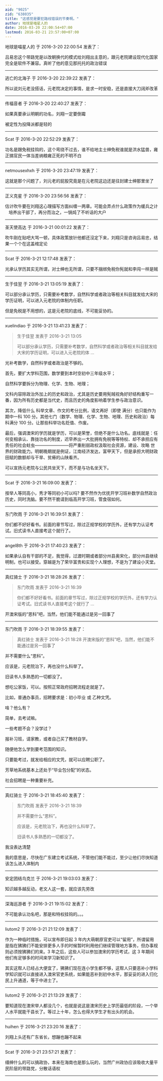 ```yaml
---
aid: "9025"
zid: "638035"
title: "这感觉是要犯路线错误的节奏啊。"
author: 地球是喵星人的
date: 2016-03-20 22:00:54+07:00
lastmod: 2016-03-21 23:57:00+07:00
---
```


地球是喵星人的 于 2016-3-20 22:00:54 发表了：

吕易忠这个带路党是以改朝换代的模式给刘翔出主意的，跟元老院建设现代化国家完全是软件不兼容。真听了他的意见那托托的政治错误

---

逃亡的北海子 于 2016-3-20 22:39:22 发表了：

所以说刘元老没搭话，元老院决定的事情，是求一时安稳，还是直接大刀阔斧改革

---

传福音者 于 2016-3-20 22:40:27 发表了：

如果真要承认明朝的功名，刘翔一定要倒霉

被定性为投降派都是轻的

---

Scat 于 2016-3-20 22:52:29 发表了：

功名是跟免税挂钩的，这个弯绕不过去，谁不给地主士绅免税谁就是洪水猛兽，雍正搞官民一体当差纳粮雍正死的不明不白

---

netmousexhxh 于 2016-3-20 23:47:19 发表了：

这就是那个问题了，刘元老的屁股究竟是在元老院这边还是往封建士绅那里坐了

---

正义克星 于 2016-3-20 23:56:56 发表了：

估计吹牛要在刘翔这心理描写方面纠缠一两章。可能会弄点什么政策作为缓兵之计    培养出干部了，再分而治之，一锅炖了不听话的大户

---

圣天使高达 于 2016-3-21 00:01:22 发表了：

吹牛刚在贴吧大骂一顿，具体政策放针他都还沒定下来，刘翔只是咨询吕易忠，结果一个个在这盖棺定论

---

Scat 于 2016-3-21 12:17:48 发表了：

光承认学历其实无所谓，对士绅也无所谓，只要不捆绑免税你髡就和李闯一样是贼

---

生于佳翌 于 2016-3-21 13:05:19 发表了：

可以部分承认学历，只需要补考数学，自然科学或者政治等相关科目就发给大宋的学历证明，可以进入元老院的体制内任职。

但是免税是不用想的，这是元老院的底线，不可能妥协的。

---

xuelindiao 于 2016-3-21 13:41:23 发表了：

> 生于佳翌 发表于 2016-3-21 13:05
>
> 可以部分承认学历，只需要补考数学，自然科学或者政治等相关科目就发给大宋的学历证明，可以进入元老院的体 ...

光补考数学，自然科学或者政治是不够的。

首先，要扩大学科范围，数学要到本时空初中三年级水平；

自然科学要拆分为物理、化学、生物、地理；

文科内容除政治外加上的历史和政治，尤其是历史要用髡贼视角好好结构重写一番，因为所有历史都是当代史，而且历史的角度影响着学生参与政治意识。

其次，降低什么 科举文章、作文的考分比例，语文再好（即使 满分）也只能作为期中一科 100 分。其他七门（数学、物理、化学、生物、地理、历史和政治）每科满分 100 分。让那些科举功名贬值、作废。

最后，强调澳宋的学历就是学历，可以是荣誉，但绝不是什么功名。底线就是：任何变相承认、靠拢功名的制度，迟早养出一大批拥有免税等等特权、却不承担应有责任的社会蛀虫————————将严重削弱政权汲取社会资源，建设、攻略 世界的财政能力。明朝晚期就是例证，江南经济发达，富甲天下，但是承担大明财政田赋的数额却与干旱、贫瘠的山陕看齐。

可以宣扬元老院与公民共坐天下，而不是与功名坐天下。

---

Scat 于 2016-3-21 16:09:00 发表了：

按举人等同高小，秀才等同初小可以吗? 要不然作为优抚开学习班补数学自然政治历史，同时洗脑。要不然干脆请到临高开学习班，管食宿如何。

---

东门吹雨 于 2016-3-21 16:39:51 发表了：

你们都不好好看书。前面的章节写过，除过正规学校的学历外，还有学力认证考试。旧式读书人直接考这个就行了。

---

angel8th 于 2016-3-21 17:40:23 发表了：

如果承认自有干部的不足，我觉得，过渡时期或者部分州县奥宋化，部分州县继续明制，也可以接受。穿越是为了荣华富贵和实现个人理想，不是为了建设小天堂。

---

真红骑士 于 2016-3-21 18:28:26 发表了：

> 东门吹雨 发表于 2016-3-21 16:39
>
> 你们都不好好看书。前面的章节写过，除过正规学校的学历外，还有学力认证考试。旧式读书人直接考这个就行了 ...

开澳宋版的“恩科”吧，当然，他们能不能通过是另一回事了

---

东门吹雨 于 2016-3-21 18:39:55 发表了：

> 真红骑士 发表于 2016-3-21 18:28 开澳宋版的“恩科”吧，当然，他们能不能通过是另一回事了

并不需要什么“恩科”。

应该是，元老院治下，再也没什么科举了。

旧读书人多熟悉的一切都没了。

想吃公家饭，可以。按照正常政府招聘流程走就是了。

比如，普通办事员，招聘要求是：初小毕业 或 乙种文凭。

啥？他么有？

简单，去考试嘛。

一些考题不会？没学过？

报补习班，请家教，或者自己买了教材自学。

随便他怎么学到要考范围的知识。

只要能考过，就发给相应的文凭，就可以应聘公职了。

芳草地系统基本上还处于“毕业包分配”的状态。

社会招聘是一种重要补充。

---

真红骑士 于 2016-3-21 18:45:40 发表了：

> 东门吹雨 发表于 2016-3-21 18:39
>
> 并不需要什么“恩科”。
>
> 应该是，元老院治下，再也没什么科举了。
>
> 旧读书人多熟悉的一切都没了。

我没表达清楚

我的意思是，尽快在广东建立考试系统，不管他们能不能过，至少让他们尽快知道该怎么进入体制内

---

安定团结鸟克兰 于 2016-3-21 19:03:03 发表了：

知识越多越反动，老文人这一套，就应该先劳改

---

深海巡游者 于 2016-3-21 19:15:02 发表了：

不可能承认功名吧，那是和特权挂钩的。。。

---

liutom2 于 2016-3-21 21:12:09 发表了：

作为一种临时措施，可以宣布即日起 3 年内大萌朝原官吏可以“留用”，所谓留用是指在狒狒们不能安排更多人手的时候暂时利用他们继续管理地方事务，但办事规则必须按狒狒们的来。3 年之后，这些人可以参加澳宋的学历考试，这 3 年期间他们有足够多的时间来学习新知识了。

其实这帮人已经占大便宜了，狒狒们现在连小学生都不够，这帮人只要恶补小学科学知识就可以直接进入澳宋官吏系统，如果能恶补到初中水平，那妥妥的进入归化民上升通道，等于中进士了。

---

liutom2 于 2016-3-21 21:13:29 发表了：

要知道现在澳宋举人都没几个，也就是说这是澳宋历史上学历最低的阶段，一个举人水平就能干县长了。等过上十年，怎么也得大学生才有出头的机会。

---

huihen 于 2016-3-21 23:20:16 发表了：

刘翔上头还有广东省长，想蹦也蹦不起来

---

Scat 于 2016-3-21 23:57:21 发表了：

缙绅什么的可以搞政协，本来在海南也是那么玩的，当然广州政协应该吸收大量平民阶层的带路党，分散话语权

---
